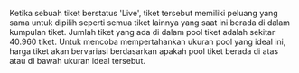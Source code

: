 Ketika sebuah tiket berstatus 'Live', tiket tersebut memiliki peluang yang sama untuk dipilih seperti semua tiket lainnya yang saat ini berada di dalam kumpulan tiket.  Jumlah tiket yang ada di dalam pool tiket adalah sekitar 40.960 tiket.  Untuk mencoba mempertahankan ukuran pool yang ideal ini, harga tiket akan bervariasi berdasarkan apakah pool tiket berada di atas atau di bawah ukuran ideal tersebut.